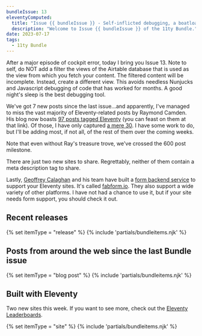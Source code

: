 ```yaml
---
bundleIssue: 13
eleventyComputed:
  title: "Issue {{ bundleIssue }} - Self-inflicted debugging, a boatload of Raymond Camden, a backend for your forms, and a couple of sites"
  description: "Welcome to Issue {{ bundleIssue }} of the 11ty Bundle."
date: 2023-07-17
tags:
  - 11ty Bundle
---
```


After a major episode of cockpit error, today I bring you Issue 13. Note to self, do NOT add a filter the views of the Airtable database that is used as the view from which you fetch your content. The filtered content will be incomplete. Instead, create a different view. This avoids needless Nunjucks and Javascript debugging of code that has worked for months. A good night's sleep is the best debugging tool.

We've got 7 new posts since the last issue...and apparently, I've managed to miss the vast majority of Eleventy-related posts by Raymond Camden. His blog now boasts [97 posts tagged Eleventy](https://www.raymondcamden.com/tags/eleventy) (you can feast on them at that link). Of those, I have only captured [a mere 30](/authors/raymond-camden/). I have some work to do, but I'll be adding most, if not all, of the rest of them over the coming weeks.

Note that even without Ray's treasure trove, we've crossed the 600 post milestone.

There are just two new sites to share. Regrettably, neither of them contain a meta description tag to share.

Lastly, [Geoffrey Calaghan](/authors/geoffrey-callaghan/) and his team have built a [form backend service](https://fabform.io/for/Eleventy) to support your Eleventy sites. It's called [fabform.io](https://fabform.io/for/Eleventy). They also support a wide variety of other platforms. I have not had a chance to use it, but if your site needs form support, you should check it out.

<div id="releases"></div>

## Recent releases

{% set itemType = "release" %}
{% include 'partials/bundleitems.njk' %}

## Posts from around the web since the last Bundle issue

{% set itemType = "blog post" %}
{% include 'partials/bundleitems.njk' %}

<div id="sites"></div>

## Built with Eleventy

Two new sites this week. If you want to see more, check out the [Eleventy Leaderboards](https://www.11ty.dev/speedlify/).

{% set itemType = "site" %}
{% include 'partials/bundleitems.njk' %}
